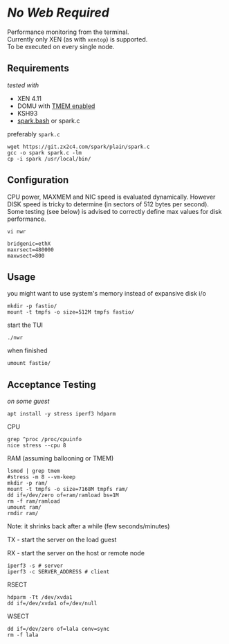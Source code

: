 # _No Web Required_

Performance monitoring from the terminal.  
Currently only XEN (as with `xentop`) is supported.  
To be executed on every single node.  

## Requirements

_tested with_

- XEN 4.11
- DOMU with [TMEM enabled](https://wiki.xenproject.org/wiki/TMEM)
- KSH93
- [spark.bash](https://github.com/holman/spark) or spark.c

preferably `spark.c`

	wget https://git.zx2c4.com/spark/plain/spark.c
	gcc -o spark spark.c -lm
	cp -i spark /usr/local/bin/

## Configuration

CPU power, MAXMEM and NIC speed is evaluated dynamically.  However DISK speed is tricky to determine (in sectors of 512 bytes per second).  Some testing (see below) is advised to correctly define max values for disk performance.

	vi nwr

	bridgenic=ethX
	maxrsect=480000
	maxwsect=800

## Usage

you might want to use system's memory instead of expansive disk i/o

	mkdir -p fastio/
	mount -t tmpfs -o size=512M tmpfs fastio/

start the TUI

	./nwr

when finished

	umount fastio/

## Acceptance Testing

_on some guest_

	apt install -y stress iperf3 hdparm

CPU

	grep ^proc /proc/cpuinfo
	nice stress --cpu 8

RAM (assuming ballooning or TMEM)

	lsmod | grep tmem
	#stress -m 8 --vm-keep
	mkdir -p ram/
	mount -t tmpfs -o size=7168M tmpfs ram/
	dd if=/dev/zero of=ram/ramload bs=1M
	rm -f ram/ramload 
	umount ram/
	rmdir ram/

Note: it shrinks back after a while (few seconds/minutes)

TX - start the server on the load guest

RX - start the server on the host or remote node

	iperf3 -s # server
	iperf3 -c SERVER_ADDRESS # client

RSECT

	hdparm -Tt /dev/xvda1
	dd if=/dev/xvda1 of=/dev/null

WSECT

	dd if=/dev/zero of=lala conv=sync
	rm -f lala

